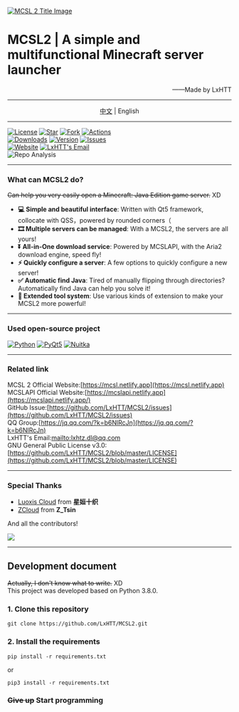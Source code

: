 [![MCSL 2 Title Image](https://s3.bmp.ovh/imgs/2023/03/21/5afb21934bd980ab.png)](https://mcsl.netlify.app)

# MCSL2 | A simple and multifunctional Minecraft server launcher

<div style="text-align: right;">
——Made by LxHTT
</div>

___

<div style="text-align: center;">
<a href="https://github.com/LxHTT/MCSL2" target="_blank">中文</a>  |  English
</div>

___
[![](https://img.shields.io/github/license/LxHTT/MCSL2?style=for-the-badge "License")](https://github.com/LxHTT/MCSL2/blob/master/LICENSE)
[![](https://img.shields.io/github/stars/LxHTT/MCSL2?style=for-the-badge "Star")](https://github.com/LxHTT/MCSL2/stargazers)
[![](https://img.shields.io/github/forks/LxHTT/MCSL2?style=for-the-badge "Fork")](https://github.com/LxHTT/MCSL2/forks)
[![](https://img.shields.io/github/actions/workflow/status/LxHTT/MCSL2/build.yml?label=Build&style=for-the-badge "Actions")](https://github.com/LxHTT/MCSL2/actions)  
[![](https://img.shields.io/github/downloads/LxHTT/MCSL2/total?style=for-the-badge "Downloads")](https://github.com/LxHTT/MCSL2/releases)
[![](https://img.shields.io/github/v/tag/LxHTT/MCSL2?label=ver&style=for-the-badge "Version")](https://github.com/LxHTT/MCSL2/releases/latest)
[![](https://img.shields.io/github/issues/LxHTT/MCSL2?style=for-the-badge "Issues")](https://github.com/LxHTT/MCSL2/issues)  
[![](https://img.shields.io/badge/offical-website-gray.svg?style=for-the-badge "Website")](https://mcsl.netlify.app)
[![LxHTT's Email](https://img.shields.io/badge/%20EMAIL-lxhtz.dl%40qq.com-%2357728B?style=for-the-badge)](mailto:lxhtz.dl@qq.com)  
![](https://repobeats.axiom.co/api/embed/869c25f269efec38ff69088fca0dc7aba2de63bf.svg "Repo Analysis")
___
### What can MCSL2 do? 
~~Can help you very easily open a Minecraft: Java Edition game server.~~ XD

 - **💻 Simple and beautiful interface**: Written with Qt5 framework, collocate with QSS，powered by rounded corners（
 - **🎞️ Multiple servers can be managed**: With a MCSL2, the servers are all yours!
 - **⏬ All-in-One download service**: Powered by MCSLAPI, with the Aria2 download engine, speed fly!
 - **⚡ Quickly configure a server**: A few options to quickly configure a new server!
 - **✅ Automatic find Java**: Tired of manually flipping through directories? Automatically find Java can help you solve it!
 - **🔧 Extended tool system**: Use various kinds of extension to make your MCSL2 more powerful!
___
### Used open-source project
[![](https://img.shields.io/badge/python-3.8.0-blue.svg?style=for-the-badge "Python")](https://python.org)
[![](https://img.shields.io/badge/pyqt5-5.15.9-brightgreen.svg?style=for-the-badge "PyQt5")](https://pypi.org/project/PyQt5/)
[![](https://img.shields.io/badge/nuitka-1.5.7-red.svg?style=for-the-badge "Nuitka")](https://nuitka.net)  
___
### Related link
MCSL 2 Official Website:[https://mcsl.netlify.app](https://mcsl.netlify.app)  
MCSLAPI Official Website:[https://mcslapi.netlify.app](https://mcslapi.netlify.app/)  
GitHub Issue:[https://github.com/LxHTT/MCSL2/issues](https://github.com/LxHTT/MCSL2/issues)  
QQ Group:[https://jq.qq.com/?k=b6NlRcJn](https://jq.qq.com/?k=b6NlRcJn)  
LxHTT's Email:[mailto:lxhtz.dl@qq.com](mailto:lxhtz.dl@qq.com)  
GNU General Public License v3.0:[https://github.com/LxHTT/MCSL2/blob/master/LICENSE](https://github.com/LxHTT/MCSL2/blob/master/LICENSE)
___
### Special Thanks

- [Luoxis Cloud](https://www.df100.ltd) from **星姮十织**
- [ZCloud](https://ztsin.cn/) from **Z_Tsin**

And all the contributors!  

<a href="https://github.com/LxHTT/MCSL2/graphs/contributors"><img src="https://contrib.rocks/image?repo=LxHTT/MCSL2&anon=1&max=100000000"></a>

___
## Development document
~~Actually, I don't know what to write.~~ XD  
This project was developed based on Python 3.8.0.
### 1. Clone this repository
```commandline
git clone https://github.com/LxHTT/MCSL2.git
```
### 2. Install the requirements
```commandline
pip install -r requirements.txt
```
or  
```commandline
pip3 install -r requirements.txt
```
### ~~Give up~~ **Start programming**